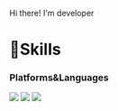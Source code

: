 Hi there! I'm developer

<div><h1>💪Skills</h1></div>
<div><h3>Platforms&Languages</h3></div>
<img src="https://img.shields.io/badge/React-61DAFB?style=flat-square&logo=React&logoColor=white">
<img src="https://img.shields.io/badge/Typescript-3178C6?style=flat-square&logo=Typescript&logoColor=white"/>
<img src="https://img.shields.io/badge/Next.js-000000?style=flat-square&logo=Next.js&logoColor=white"/>
